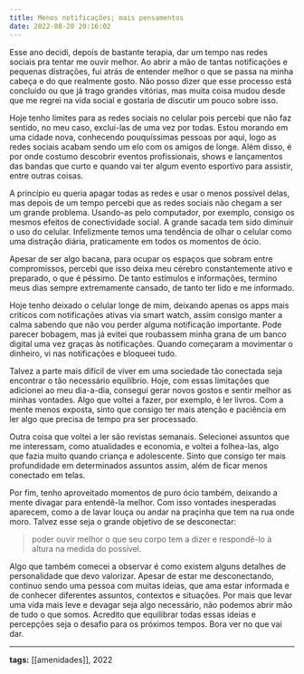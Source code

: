 ```yaml
---
title: Menos notificações; mais pensamentos
date: 2022-08-20 20:16:02
---
```


Esse ano decidi, depois de bastante terapia, dar um tempo nas redes sociais pra tentar me ouvir melhor. Ao abrir a mão de tantas notificações e pequenas distrações, fui atrás de entender melhor o que se passa na minha cabeça e do que realmente gosto. Não posso dizer que esse processo está concluído ou que já trago grandes vitórias, mas muita coisa mudou desde que me regrei na vida social e gostaria de discutir um pouco sobre isso.

Hoje tenho limites para as redes sociais no celular pois percebi que não faz sentido, no meu caso, exclui-las de uma vez por todas. Estou morando em uma cidade nova, conhecendo pouquíssimas pessoas por aqui, logo as redes sociais acabam sendo um elo com os amigos de longe. Além disso, é por onde costumo descobrir eventos profissionais, shows e lançamentos das bandas que curto e quando vai ter algum evento esportivo para assistir, entre outras coisas.

A princípio eu queria apagar todas as redes e usar o menos possível delas, mas depois de um tempo percebi que as redes sociais não chegam a ser um grande problema. Usando-as pelo computador, por exemplo, consigo os mesmos efeitos de conectividade social. A grande sacada tem sido diminuir o uso do celular. Infelizmente temos uma tendência de olhar o celular como uma distração diária, praticamente em todos os momentos de ócio.

Apesar de ser algo bacana, para ocupar os espaços que sobram entre compromissos, percebi que isso deixa meu cérebro constantemente ativo e preparado, o que é péssimo. De tanto estímulos e informações, termino meus dias sempre extremamente cansado, de tanto ter lido e me informado.

Hoje tenho deixado o celular longe de mim, deixando apenas os apps mais críticos com notificações ativas via smart watch, assim consigo manter a calma sabendo que não vou perder alguma notificação importante. Pode parecer bobagem, mas já evitei que roubassem minha grana de um banco digital uma vez graças às notificações. Quando começaram a movimentar o dinheiro, vi nas notificações e bloqueei tudo.

Talvez a parte mais difícil de viver em uma sociedade tão conectada seja encontrar o tão necessário equilíbrio. Hoje, com essas limitações que adicionei ao meu dia-a-dia, consegui gerar novos gostos e sentir melhor as minhas vontades. Algo que voltei a fazer, por exemplo, é ler livros. Com a mente menos exposta, sinto que consigo ter mais atenção e paciência em ler algo que precisa de tempo pra ser processado.

Outra coisa que voltei a ler são revistas semanais. Selecionei assuntos que me interessam, como atualidades e economia, e voltei a folhea-las, algo que fazia muito quando criança e adolescente. Sinto que consigo ter mais profundidade em determinados assuntos assim, além de ficar menos conectado em telas.

Por fim, tenho aproveitado momentos de puro ócio também, deixando a mente divagar para entendê-la melhor. Com isso vontades inesperadas aparecem, como a de lavar louça ou andar na praçinha que tem na rua onde moro. Talvez esse seja o grande objetivo de se desconectar: 

> poder ouvir melhor o que seu corpo tem a dizer e respondê-lo à altura na medida do possível.

Algo que também comecei a observar é como existem alguns detalhes de personalidade que devo valorizar. Apesar de estar me desconectando, continuo sendo uma pessoa com muitas ideias, que ama estar informada e de conhecer diferentes assuntos, contextos e situações. Por mais que levar uma vida mais leve e devagar seja algo necessário, não podemos abrir mão de tudo o que somos. Acredito que equilibrar todas essas ideias e percepções seja o desafio para os próximos tempos. Bora ver no que vai dar. 

---

<b>tags:</b> [[amenidades]], 2022
